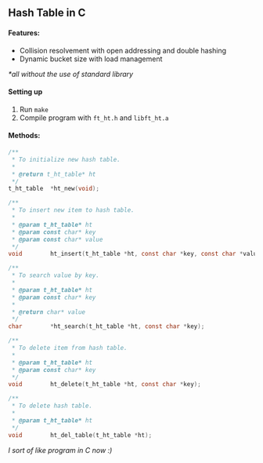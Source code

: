 ## Hash Table in C

#### Features: 
- Collision resolvement with open addressing and double hashing
- Dynamic bucket size with load management

<i>*all without the use of standard library</i>

#### Setting up
1. Run `make`
2. Compile program with `ft_ht.h` and `libft_ht.a`

#### Methods: 
```c
/**
 * To initialize new hash table.
 * 
 * @return t_ht_table* ht
 */
t_ht_table	*ht_new(void);

/**
 * To insert new item to hash table.
 * 
 * @param t_ht_table* ht
 * @param const char* key
 * @param const char* value
 */
void		ht_insert(t_ht_table *ht, const char *key, const char *value);

/**
 * To search value by key.
 * 
 * @param t_ht_table* ht
 * @param const char* key
 * 
 * @return char* value
 */
char		*ht_search(t_ht_table *ht, const char *key);

/**
 * To delete item from hash table.
 * 
 * @param t_ht_table* ht
 * @param const char* key
 */
void		ht_delete(t_ht_table *ht, const char *key);

/**
 * To delete hash table.
 * 
 * @param t_ht_table* ht
 */
void		ht_del_table(t_ht_table *ht);
```

<i>I sort of like program in C now :)</i>
